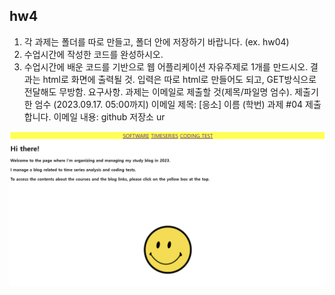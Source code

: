 ## hw4

1. 각 과제는 폴더를 따로 만들고, 폴더 안에 저장하기 바랍니다. (ex. hw04)
2. 수업시간에 작성한 코드를 완성하시오.
3. 수업시간에 배운 코드를 기반으로 웹 어플리케이션 자유주제로 1개를 만드시오. 결과는 html로 화면에
출력될 것. 입력은 따로 html로 만들어도 되고, GET방식으로 전달해도 무방함.
요구사항. 과제는 이메일로 제출할 것(제목/파일명 엄수). 제출기한 엄수 (2023.09.17. 05:00까지)
이메일 제목: [응소] 이름 (학번) 과제 #04 제출합니다.
이메일 내용: github 저장소 ur


![img.png](img.png)